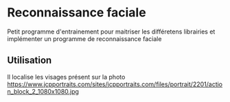 
# Reconnaissance faciale

Petit programme d'entrainement pour maitriser les différetens librairies et implémenter un programme de reconnaissance faciale

## Utilisation
Il localise les visages présent sur la photo
<img>https://www.jcpportraits.com/sites/jcpportraits.com/files/portrait/2201/action_block_2_1080x1080.jpg
